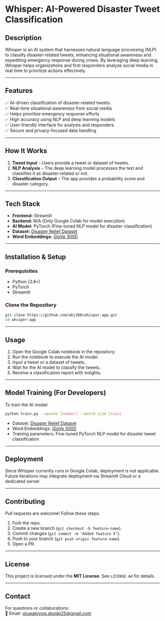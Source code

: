 # Whisper: AI-Powered Disaster Tweet Classification

## Description
Whisper is an AI system that harnesses natural language processing (NLP) to classify disaster-related tweets, enhancing situational awareness and expediting emergency response during crises. By leveraging deep learning, Whisper helps organizations and first responders analyze social media in real time to prioritize actions effectively.

---

## Features
✅ AI-driven classification of disaster-related tweets  
✅ Real-time situational awareness from social media  
✅ Helps prioritize emergency response efforts  
✅ High accuracy using NLP and deep learning models  
✅ User-friendly interface for analysts and responders  
✅ Secure and privacy-focused data handling  

---

## How It Works
1. **Tweet Input** – Users provide a tweet or dataset of tweets.  
2. **NLP Analysis** – The deep learning model processes the text and classifies it as disaster-related or not.  
3. **Classification Output** – The app provides a probability score and disaster category.  

---

## Tech Stack
- **Frontend:** Streamlit  
- **Backend:** N/A (Only Google Colab for model execution)  
- **AI Model:** PyTorch (Fine-tuned NLP model for disaster classification)  
- **Dataset:** [Disaster Relief Dataset](https://storage.googleapis.com/inspirit-ai-data-bucket-1/Data/AI%20Scholars/Sessions%206%20-%2010%20(Projects)/Project%20-%20Disaster%20Relief/disaster_data.csv)  
- **Word Embeddings:** [GloVe 300D](http://nlp.uoregon.edu/download/embeddings/glove.6B.300d.txt)  

---

## Installation & Setup
### Prerequisites
- Python (3.8+)
- PyTorch
- Streamlit

### Clone the Repository
```bash
git clone https://github.com/abj360/whisper-app.git
cd whisper-app
```

---

## Usage
1. Open the Google Colab notebook in the repository.
2. Run the notebook to execute the AI model.
3. Input a tweet or a dataset of tweets.
4. Wait for the AI model to classify the tweets.
5. Receive a classification report with insights.  

---

## Model Training (For Developers)
To train the AI model:
```bash
python train.py --epochs [number] --batch_size [size]
```
- Dataset: [Disaster Relief Dataset](https://storage.googleapis.com/inspirit-ai-data-bucket-1/Data/AI%20Scholars/Sessions%206%20-%2010%20(Projects)/Project%20-%20Disaster%20Relief/disaster_data.csv)  
- Word Embeddings: [GloVe 300D](http://nlp.uoregon.edu/download/embeddings/glove.6B.300d.txt)  
- Training parameters: Fine-tuned PyTorch NLP model for disaster tweet classification  

---

## Deployment
Since Whisper currently runs in Google Colab, deployment is not applicable. Future iterations may integrate deployment via Streamlit Cloud or a dedicated server.

---

## Contributing
Pull requests are welcome! Follow these steps:
1. Fork the repo.
2. Create a new branch (`git checkout -b feature-name`).
3. Commit changes (`git commit -m "Added feature X"`).
4. Push to your branch (`git push origin feature-name`).
5. Open a PR.

---

## License
This project is licensed under the **MIT License**. See `LICENSE.md` for details.

---

## Contact
For questions or collaborations:  
📧 Email: oluwatoyosi.abolaji25@gmail.com  
